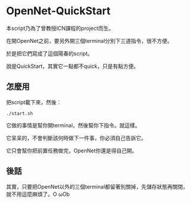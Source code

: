 # OpenNet-QuickStart

本script乃為了曾教授ICN課程的project而生。

在開OpenNet之前，要另外開三個terminal分別下三道指令，很不方便。

於是把它們寫成了這個陽春的script。

說是QuickStart，其實它一點都不quick，只是有點方便。

## 怎麼用


把script載下來，然後：

    ./start.sh

它做的事情是幫你開terminal，然後幫你下指令。就這樣。

它呆呆的，不會判斷該何時做下一件事，你必須自己告訴它。

它只會幫你把前置任務做完，OpenNet你還是得自己開。

## 後話

其實，只要把OpenNet以外的三個terminal都留著別關掉，先儲存狀態再關閉，就不用這麼麻煩了。O ωOb

